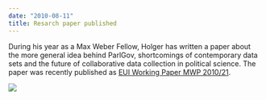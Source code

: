 ```yaml
---
date: "2010-08-11"
title: Resarch paper published
---
```


During his year as a Max Weber Fellow, Holger has written a paper about the more general idea behind ParlGov, shortcomings of contemporary data sets and the future of collaborative data collection in political science. The paper was recently published as [EUI Working Paper MWP 2010/21](http://hdl.handle.net/1814/14380).

![](/images/parliament-scotland.jpg)
